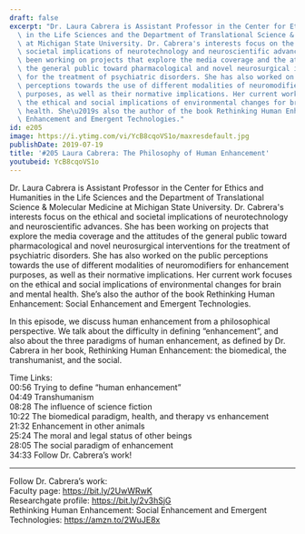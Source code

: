 ```yaml
---
draft: false
excerpt: "Dr. Laura Cabrera is Assistant Professor in the Center for Ethics and Humanities\
  \ in the Life Sciences and the Department of Translational Science & Molecular Medicine\
  \ at Michigan State University. Dr. Cabrera's interests focus on the ethical and\
  \ societal implications of neurotechnology and neuroscientific advances. She has\
  \ been working on projects that explore the media coverage and the attitudes of\
  \ the general public toward pharmacological and novel neurosurgical interventions\
  \ for the treatment of psychiatric disorders. She has also worked on the public\
  \ perceptions towards the use of different modalities of neuromodifiers for enhancement\
  \ purposes, as well as their normative implications. Her current work focuses on\
  \ the ethical and social implications of environmental changes for brain and mental\
  \ health. She\u2019s also the author of the book Rethinking Human Enhancement: Social\
  \ Enhancement and Emergent Technologies."
id: e205
image: https://i.ytimg.com/vi/YcB8cqoVS1o/maxresdefault.jpg
publishDate: 2019-07-19
title: '#205 Laura Cabrera: The Philosophy of Human Enhancement'
youtubeid: YcB8cqoVS1o
---
```

Dr. Laura Cabrera is Assistant Professor in the Center for Ethics and Humanities in the Life Sciences and the Department of Translational Science & Molecular Medicine at Michigan State University. Dr. Cabrera's interests focus on the ethical and societal implications of neurotechnology and neuroscientific advances. She has been working on projects that explore the media coverage and the attitudes of the general public toward pharmacological and novel neurosurgical interventions for the treatment of psychiatric disorders. She has also worked on the public perceptions towards the use of different modalities of neuromodifiers for enhancement purposes, as well as their normative implications. Her current work focuses on the ethical and social implications of environmental changes for brain and mental health. She’s also the author of the book Rethinking Human Enhancement: Social Enhancement and Emergent Technologies.

In this episode, we discuss human enhancement from a philosophical perspective. We talk about the difficulty in defining “enhancement”, and also about the three paradigms of human enhancement, as defined by Dr. Cabrera in her book, Rethinking Human Enhancement: the biomedical, the transhumanist, and the social.

Time Links:  
00:56  Trying to define “human enhancement”  
04:49  Transhumanism  
08:28  The influence of science fiction                                   
10:22  The biomedical paradigm, health, and therapy vs enhancement  
21:32  Enhancement in other animals  
25:24  The moral and legal status of other beings  
28:05  The social paradigm of enhancement  
34:33  Follow Dr. Cabrera’s work!

---

Follow Dr. Cabrera’s work:  
Faculty page: https://bit.ly/2UwWRwK  
Researchgate profile: https://bit.ly/2v3hSjG  
Rethinking Human Enhancement: Social Enhancement and Emergent Technologies: https://amzn.to/2WuJE8x
